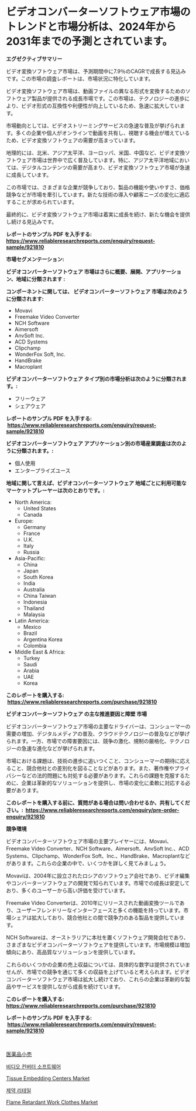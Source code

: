 <p><h1>ビデオコンバーターソフトウェア市場のトレンドと市場分析は、2024年から2031年までの予測とされています。</h1></p><p><strong>エグゼクティブサマリー</strong></p>
<p><p>ビデオ変換ソフトウェア市場は、予測期間中に7.9％のCAGRで成長する見込みです。この市場の調査レポートは、市場状況に特化しています。</p><p>ビデオ変換ソフトウェア市場は、動画ファイルの異なる形式を変換するためのソフトウェア製品が提供される成長市場です。この市場は、テクノロジーの進歩により、ビデオ形式の互換性や利便性が向上しているため、急速に拡大しています。</p><p>市場動向としては、ビデオストリーミングサービスの急速な普及が挙げられます。多くの企業や個人がオンラインで動画を共有し、視聴する機会が増えているため、ビデオ変換ソフトウェアの需要が高まっています。</p><p>地理的には、北米、アジア太平洋、ヨーロッパ、米国、中国など、ビデオ変換ソフトウェア市場は世界中で広く普及しています。特に、アジア太平洋地域においては、デジタルコンテンツの需要が高まり、ビデオ変換ソフトウェア市場が急速に成長しています。</p><p>この市場では、さまざまな企業が競争しており、製品の機能や使いやすさ、価格競争などが市場を牽引しています。新たな技術の導入や顧客ニーズの変化に適応することが求められています。</p><p>最終的に、ビデオ変換ソフトウェア市場は着実に成長を続け、新たな機会を提供し続ける見込みです。</p></p>
<p><strong>レポートのサンプル PDF を入手する: <a href="https://www.reliableresearchreports.com/enquiry/request-sample/921810">https://www.reliableresearchreports.com/enquiry/request-sample/921810</a></strong></p>
<p><strong>市場セグメンテーション:</strong></p>
<p><strong> ビデオコンバーターソフトウェア 市場はさらに概要、展開、アプリケーション、地域に分類されます :</strong></p>
<p><strong>コンポーネントに関しては、 ビデオコンバーターソフトウェア 市場は次のように分類されます: &nbsp;</strong></p>
<p><ul><li>Movavi</li><li>Freemake Video Converter</li><li>NCH Software</li><li>Aimersoft</li><li>AnvSoft Inc.</li><li>ACD Systems</li><li>Clipchamp</li><li>WonderFox Soft, Inc.</li><li>HandBrake</li><li>Macroplant</li></ul></p>
<p><strong> ビデオコンバーターソフトウェア タイプ別の市場分析は次のように分類されます。:</strong></p>
<p><ul><li>フリーウェア</li><li>シェアウェア</li></ul></p>
<p><strong>レポートのサンプル PDF を入手する: &nbsp;<a href="https://www.reliableresearchreports.com/enquiry/request-sample/921810">https://www.reliableresearchreports.com/enquiry/request-sample/921810</a></strong></p>
<p><strong> ビデオコンバーターソフトウェア アプリケーション別の市場産業調査は次のように分類されます。:</strong></p>
<p><ul><li>個人使用</li><li>エンタープライズユース</li></ul></p>
<p><strong>地域に関して言えば、ビデオコンバーターソフトウェア 地域ごとに利用可能なマーケットプレーヤーは次のとおりです。:</strong></p>
<p><ul>
    <li>
        North America:
        <ul>
            <li>United States</li>
            <li>Canada</li>
        </ul>
    </li>
    <li>
        Europe:
        <ul>
            <li>Germany</li>
            <li>France</li>
            <li>U.K.</li>
            <li>Italy</li>
            <li>Russia</li>
        </ul>
    </li>
    <li>
        Asia-Pacific:
        <ul>
            <li>China</li>
            <li>Japan</li>
            <li>South Korea</li>
            <li>India</li>
            <li>Australia</li>
            <li>China Taiwan</li>
            <li>Indonesia</li>
            <li>Thailand</li>
            <li>Malaysia</li>
        </ul>
    </li>
    <li>
        Latin America:
        <ul>
            <li>Mexico</li>
            <li>Brazil</li>
            <li>Argentina Korea</li>
            <li>Colombia</li>
        </ul>
    </li>
    <li>
        Middle East & Africa:
        <ul>
            <li>Turkey</li>
            <li>Saudi</li>
            <li>Arabia</li>
            <li>UAE</li>
            <li>Korea</li>
        </ul>
    </li>
    </ul></p>
<p><strong>このレポートを購入する: &nbsp;<a href="https://www.reliableresearchreports.com/purchase/921810">https://www.reliableresearchreports.com/purchase/921810</a></strong></p>
<p><strong>ビデオコンバーターソフトウェア の主な推進要因と障壁 市場</strong></p>
<p><p>ビデオコンバーターソフトウェア市場の主要なドライバーは、コンシューマーの需要の増加、デジタルメディアの普及、クラウドテクノロジーの普及などが挙げられます。一方、市場での障害要因には、競争の激化、規制の厳格化、テクノロジーの急速な進化などが挙げられます。</p><p>市場における課題は、技術の進歩に追いつくこと、コンシューマーの期待に応えること、競合他社との差別化を図ることなどがあります。また、著作権やプライバシーなどの法的問題にも対処する必要があります。これらの課題を克服するために、企業は革新的なソリューションを提供し、市場の変化に柔軟に対応する必要があります。</p></p>
<p><strong>このレポートを購入する前に、質問がある場合は問い合わせるか、共有してください。:&nbsp; <a href="https://www.reliableresearchreports.com/enquiry/pre-order-enquiry/921810">https://www.reliableresearchreports.com/enquiry/pre-order-enquiry/921810</a></strong></p>
<p><strong>競争環境</strong></p>
<p><p>ビデオコンバーターソフトウェア市場の主要プレイヤーには、Movavi、Freemake Video Converter、NCH Software、Aimersoft、AnvSoft Inc.、ACD Systems、Clipchamp、WonderFox Soft、Inc.、HandBrake、Macroplantなどがあります。これらの企業の中で、いくつかを詳しく見てみましょう。</p><p>Movaviは、2004年に設立されたロシアのソフトウェア会社であり、ビデオ編集やコンバーターソフトウェアの開発で知られています。市場での成長は安定しており、多くのユーザーから高い評価を受けています。</p><p>Freemake Video Converterは、2010年にリリースされた動画変換ツールであり、ユーザーフレンドリーなインターフェースと多くの機能を持っています。市場シェアは拡大しており、競合他社との間で競争力のある製品を提供しています。</p><p>NCH Softwareは、オーストラリアに本社を置くソフトウェア開発会社であり、さまざまなビデオコンバーターソフトウェアを提供しています。市場規模は増加傾向にあり、高品質なソリューションを提供しています。</p><p>これらのいくつかの企業の売上収益については、具体的な数字は提供されていませんが、市場での競争を通じて多くの収益を上げていると考えられます。ビデオコンバーターソフトウェア市場は拡大し続けており、これらの企業は革新的な製品やサービスを提供しながら成長を続けています。</p></p>
<p><strong>このレポートを購入する: &nbsp; <a href="https://www.reliableresearchreports.com/purchase/921810">https://www.reliableresearchreports.com/purchase/921810</a></strong></p>
<p><strong>レポートのサンプル PDF を入手する: &nbsp;<a href="https://www.reliableresearchreports.com/enquiry/request-sample/921810">https://www.reliableresearchreports.com/enquiry/request-sample/921810</a></strong><strong></strong></p>
<p>&nbsp;</p>
<p><p><a href="https://github.com/lababdou/Market-Research-Report-List-2/blob/main/6234059182342.md">医薬品小売</a></p><p><a href="https://github.com/sougarounis/Market-Research-Report-List-2/blob/main/6254075182338.md">비디오 컨버터 소프트웨어</a></p><p><a href="https://issuu.com/reportprime-2/docs/tissue-embedding-centers-market-size-2030.pptx">Tissue Embedding Centers Market</a></p><p><a href="https://github.com/laholand/Market-Research-Report-List-2/blob/main/1674392182337.md">제약 리테일</a></p><p><a href="https://issuu.com/reportprime-2/docs/flame-retardant-work-clothes-market-size-2030.pptx">Flame Retardant Work Clothes Market</a></p></p>